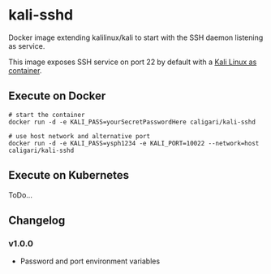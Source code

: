 # kali-sshd

Docker image extending kalilinux/kali to start with the SSH daemon listening as 
service.

This image exposes SSH service on port 22 by default with a [Kali Linux as
container](https://www.kali.org/docs/containers/).

## Execute on Docker

    # start the container
    docker run -d -e KALI_PASS=yourSecretPasswordHere caligari/kali-sshd

    # use host network and alternative port
    docker run -d -e KALI_PASS=ysph1234 -e KALI_PORT=10022 --network=host caligari/kali-sshd

## Execute on Kubernetes

ToDo...

## Changelog

### v1.0.0 

- Password and port environment variables

